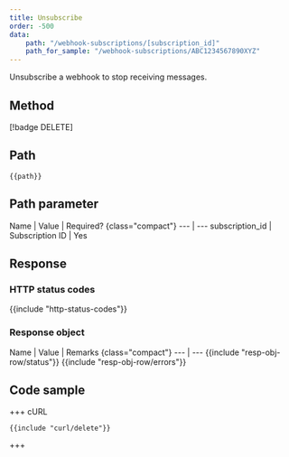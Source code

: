 ```yaml
---
title: Unsubscribe
order: -500
data:
    path: "/webhook-subscriptions/[subscription_id]"
    path_for_sample: "/webhook-subscriptions/ABC1234567890XYZ"
---
```


Unsubscribe a webhook to stop receiving messages.

## Method

[!badge DELETE]

## Path

`{{path}}`

## Path parameter

Name | Value | Required? {class="compact"}
--- | ---
subscription_id | Subscription ID | Yes

## Response

### HTTP status codes

{{include "http-status-codes"}}

### Response object

Name | Value | Remarks {class="compact"}
--- | ---
{{include "resp-obj-row/status"}}
{{include "resp-obj-row/errors"}}

## Code sample

+++ cURL

```shell
{{include "curl/delete"}}
```

+++
